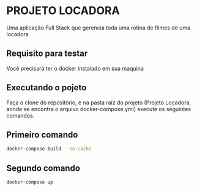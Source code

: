 # PROJETO LOCADORA

Uma aplicação Full Stack que gerencia toda uma rotina de filmes de uma locadora

## Requisito para testar

Você precisará ter o docker instalado em sua maquina

## Executando o pojeto

Faça o clone do repositório, e na pasta raiz do projeto (Projeto Locadora, aonde se encontra o arquivo docker-compose.yml) execute os seguintes comandos.


## Primeiro comando
```bash
docker-compose build --no-cache
```

## Segundo comando
```bash
docker-compose up
```









